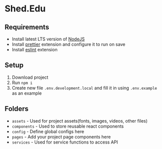 # Shed.Edu

## Requirements

- Install latest LTS version of [NodeJS](https://nodejs.org)
- Install [prettier](https://marketplace.visualstudio.com/items?itemName=esbenp.prettier-vscode) extension and configure it to run on save
- Install [eslint](https://marketplace.visualstudio.com/items?itemName=dbaeumer.vscode-eslint) extension

## Setup

1. Download project
2. Run `npm i`
3. Create new file `.env.development.local` and fill it in using `.env.example` as an example

## Folders

- `assets` - Used for project assets(fonts, images, videos, other files)
- `components` - Used to store reusable react components
- `config` - Define global configs here
- `pages` - Add your project page components here
- `services` - Used for service functions to access API
